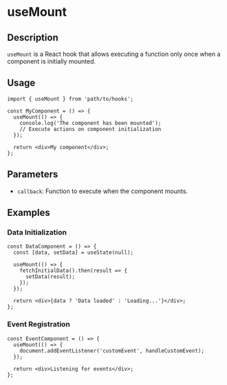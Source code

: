 # useMount

## Description
`useMount` is a React hook that allows executing a function only once when a component is initially mounted.

## Usage
```tsx
import { useMount } from 'path/to/hooks';

const MyComponent = () => {
  useMount(() => {
    console.log('The component has been mounted');
    // Execute actions on component initialization
  });

  return <div>My component</div>;
};
```

## Parameters
- `callback`: Function to execute when the component mounts.

## Examples

### Data Initialization
```tsx
const DataComponent = () => {
  const [data, setData] = useState(null);

  useMount(() => {
    fetchInitialData().then(result => {
      setData(result);
    });
  });

  return <div>{data ? 'Data loaded' : 'Loading...'}</div>;
};
```

### Event Registration
```tsx
const EventComponent = () => {
  useMount(() => {
    document.addEventListener('customEvent', handleCustomEvent);
  });

  return <div>Listening for events</div>;
};
```
